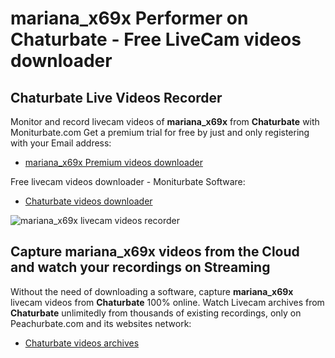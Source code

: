 # mariana_x69x Performer on Chaturbate - Free LiveCam videos downloader

## Chaturbate Live Videos Recorder

Monitor and record livecam videos of **mariana_x69x** from **Chaturbate** with Moniturbate.com
Get a premium trial for free by just and only registering with your Email address:
* [mariana_x69x Premium videos downloader](https://moniturbate.com/request-demo-licence-key.html)

Free livecam videos downloader - Moniturbate Software:
* [Chaturbate videos downloader](https://moniturbate.com/moniturbate-download-software.html)

![mariana_x69x livecam videos recorder](https://peachurnet.com/templates/moniturbate-software.png)


## Capture mariana_x69x videos from the Cloud and watch your recordings on Streaming

Without the need of downloading a software, capture **mariana_x69x** livecam videos from **Chaturbate** 100% online.
Watch Livecam archives from **Chaturbate** unlimitedly from thousands of existing recordings, only on Peachurbate.com and its websites network:
* [Chaturbate videos archives](https://peachurnet.com/)